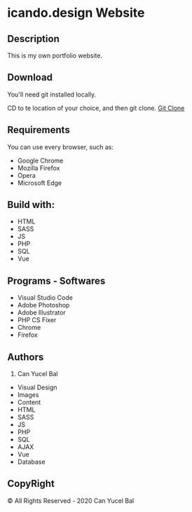# icando.design Website

## Description 

This is my own portfolio website.

## Download
You'll need git installed locally.

CD to te location of your choice, and then git clone.
[Git Clone](https://github.com/canyucelbal/bal_can_portfolio.git)

## Requirements
You can use every browser, such as:
<ul>
	<li>Google Chrome</li>
	<li>Mozilla Firefox</li>
	<li>Opera</li>
	<li>Microsoft Edge</li>
</ul>

## Build with:
<ul>
	<li>HTML</li>
	<li>SASS</li>
	<li>JS</li>
    <li>PHP</li>
    <li>SQL</li>
    <li>Vue</li>

</ul>

## Programs - Softwares
<ul>
	<li>Visual Studio Code</li>
	<li>Adobe Photoshop</li>
    <li>Adobe Illustrator</li>
    <li>PHP CS Fixer</li>
	<li>Chrome</li>
	<li>Firefox</li>
</ul>

## Authors
1. Can Yucel Bal
<ul>
	<li>Visual Design</li>
	<li>Images</li>
	<li>Content</li>
	<li>HTML</li>
	<li>SASS</li>
	<li>JS</li>
	<li>PHP</li>
    <li>SQL</li>
    <li>AJAX</li>
    <li>Vue</li>
    <li>Database</li>

</ul>

## CopyRight
© All Rights Reserved - 2020 Can Yucel Bal
